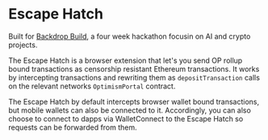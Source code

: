 # Escape Hatch

Built for [Backdrop Build](https://backdropbuild.com/), a four week hackathon focusin on AI and crypto projects.


The Escape Hatch is a browser extension that let's you send OP rollup bound transactions as censorship resistant Ethereum transactions. It works by intercepting transactions and rewriting them as `depositTransaction` calls on the relevant networks `OptimismPortal` contract.

The Escape Hatch by default intercepts browser wallet bound transactions, but mobile wallets can also be connected to it. Accordingly, you can also choose to connect to dapps via WalletConnect to the Escape Hatch so requests can be forwarded from them.